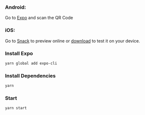 

### Android:

Go to [Expo](https://expo.io/@serranoarevalo/fira) and scan the QR Code

### iOS:

Go to [Snack](https://snack.expo.io/@git/github.com/serranoarevalo/fira) to preview online or [download](https://codekits.co/fira.html) to test it on your device.


### Install Expo

```bash
yarn global add expo-cli
```

### Install Dependencies

```bash
yarn
```

### Start

```bash
yarn start
```
